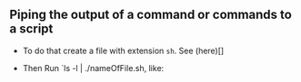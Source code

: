 ## Piping the output of a command or commands to a script

- To do that create a file with extension `sh`. See (here)[]

- Then Run `ls -l | ./nameOfFile.sh, like:

 

